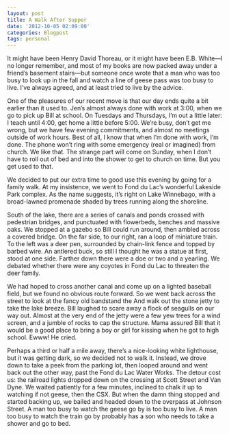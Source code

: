 ```yaml
---
layout: post
title: A Walk After Supper
date: '2012-10-05 02:09:00'
categories: Blogpost
tags: personal
---
```



It might have been Henry David Thoreau, or it might have been E.B. White—I no longer remember, and most of my books are now packed away under a friend’s basement stairs—but someone once wrote that a man who was too busy to look up in the fall and watch a line of geese pass was too busy to live. I’ve always agreed, and at least tried to live by the advice.

One of the pleasures of our recent move is that our day ends quite a bit earlier than it used to. Jen’s almost always done with work at 3:00, when we go to pick up Bill at school. On Tuesdays and Thursdays, I’m out a little later: I teach until 4:00, get home a little before 5:00. We’re busy, don’t get me wrong, but we have few evening commitments, and almost no meetings outside of work hours. Best of all, I know that when I’m done with work, I’m done. The phone won’t ring with some emergency (real or imagined) from church. We like that. The strange part will come on Sunday, when I don’t have to roll out of bed and into the shower to get to church on time. But you get used to that.

We decided to put our extra time to good use this evening by going for a family walk. At my insistence, we went to Fond du Lac’s wonderful Lakeside Park complex. As the name suggests, it’s right on Lake Winnebago, with a broad-lawned promenade shaded by trees running along the shoreline.

South of the lake, there are a series of canals and ponds crossed with pedestrian bridges, and punctuated with flowerbeds, benches and massive oaks. We stopped at a gazebo so Bill could run around, then ambled across a covered bridge. On the far side, to our right, ran a loop of miniature train. To the left was a deer pen, surrounded by chain-link fence and topped by barbed wire. An antlered buck, so still I thought he was a statue at first, stood at one side. Farther down there were a doe or two and a yearling. We debated whether there were any coyotes in Fond du Lac to threaten the deer family.

We had hoped to cross another canal and come up on a lighted baseball field, but we found no obvious route forward. So we went back across the street to look at the fancy old bandstand the And walk out the stone jetty to take the lake breeze. Bill laughed to scare away a flock of seagulls on our way out. Almost at the very end of the jetty were a few yew trees for a wind screen, and a jumble of rocks to cap the structure. Mama assured Bill that it would be a good place to bring a boy or girl for kissing when he got to high school. Ewww! He cried.

Perhaps a third or half a mile away, there’s a nice-looking white lighthouse, but it was getting dark, so we decided not to walk it. Instead, we drove down to take a peek from the parking lot, then looped around and went back out the other way, past the Fond du Lac Water Works. The detour cost us: the railroad lights dropped down on the crossing at Scott Street and Van Dyne. We waited patiently for a few minutes, inclined to chalk it up to watching if not geese, then the CSX. But when the damn thing stopped and started backing up, we bailed and headed down to the overpass at Johnson Street. A man too busy to watch the geese go by is too busy to live. A man too busy to watch the train go by probably has a son who needs to take a shower and go to bed.


